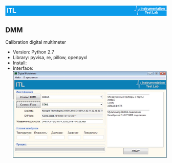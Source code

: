 ![alt text align: center](https://github.com/itllab/DMM/blob/master/Image/1.png)
## DMM
Calibration digital multimeter
+ Version: Python 2.7
+ Library: pyvisa, re, pillow, openpyxl
+ Install: 
+ Interface:
![alt text](https://github.com/itllab/DMM/blob/master/Image/2.png)
